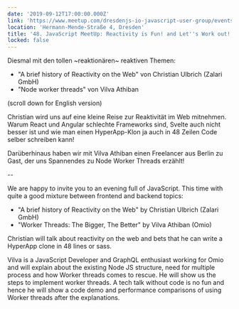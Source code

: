 ```yaml
---
date: '2019-09-12T17:00:00.000Z'
link: 'https://www.meetup.com/dresdenjs-io-javascript-user-group/events/263343529'
location: 'Hermann-Mende-Straße 4, Dresden'
title: '48. JavaScript MeetUp: Reactivity is Fun! and Let''s Work out!'
locked: false
---
```

Diesmal mit den tollen ~reaktionären~ reaktiven Themen:
* "A brief history of Reactivity on the Web" von Christian Ulbrich (Zalari GmbH)
* "Node worker threads" von Vilva Athiban

(scroll down for English version)

Christian wird uns auf eine kleine Reise zur Reaktivität im Web mitnehmen. Warum React und Angular schlechte Frameworks sind, Svelte auch nicht besser ist und wie man einen HyperApp-Klon ja auch in 48 Zeilen Code selber schreiben kann!

Darüberhinaus haben wir mit Vilva Athiban einen Freelancer aus Berlin zu Gast, der uns Spannendes zu Node Worker Threads erzählt!

--

We are happy to invite you to an evening full of JavaScript. This time with quite a good mixture between frontend and backend topics:

* "A brief history of Reactivity on the Web" by Christian Ulbrich (Zalari GmbH)
* "Worker Threads: The Bigger, The Better" by Vilva Athiban (Omio)

Christian will talk about reactivity on the web and bets that he can write a HyperApp clone in 48 lines or sass.

Vilva is a JavaScript Developer and GraphQL enthusiast working for Omio and will explain about the existing Node JS structure, need for multiple process and how Worker threads comes to rescue.
He will show us the steps to implement worker threads. A tech talk without code is no fun and hence he will show a code demo and performance comparisons of using Worker threads after the explanations.
